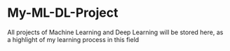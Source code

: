 # My-ML-DL-Project
All projects of Machine Learning and Deep Learning will be stored here, as a highlight of my learning process in this field

